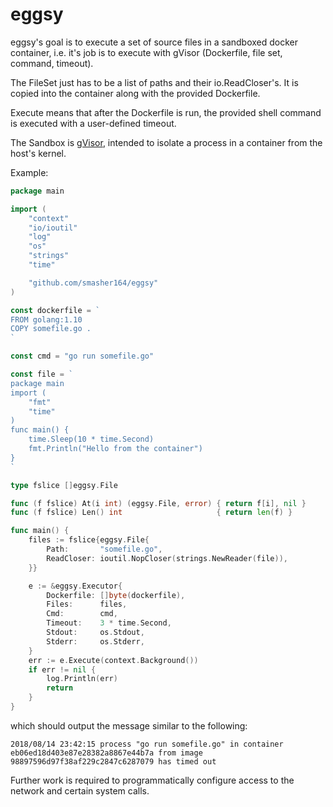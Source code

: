 # eggsy

eggsy's goal is to execute a set of source files in a sandboxed docker container, i.e. it's job is to execute with gVisor (Dockerfile, file set, command, timeout).

The FileSet just has to be a list of paths and their io.ReadCloser's. It is copied into the container along with the provided Dockerfile.

Execute means that after the Dockerfile is run, the provided shell command is executed with a user-defined timeout.

The Sandbox is [gVisor](https://github.com/google/gvisor), intended to isolate a process in a container from the host's kernel.

Example:
```Go
package main

import (
    "context"
    "io/ioutil"
    "log"
    "os"
    "strings"
    "time"

    "github.com/smasher164/eggsy"
)

const dockerfile = `
FROM golang:1.10
COPY somefile.go .
`

const cmd = "go run somefile.go"

const file = `
package main
import (
    "fmt"
    "time"
)
func main() {
    time.Sleep(10 * time.Second)
    fmt.Println("Hello from the container")
}
`

type fslice []eggsy.File

func (f fslice) At(i int) (eggsy.File, error) { return f[i], nil }
func (f fslice) Len() int                     { return len(f) }

func main() {
    files := fslice{eggsy.File{
        Path:       "somefile.go",
        ReadCloser: ioutil.NopCloser(strings.NewReader(file)),
    }}

    e := &eggsy.Executor{
        Dockerfile: []byte(dockerfile),
        Files:      files,
        Cmd:        cmd,
        Timeout:    3 * time.Second,
        Stdout:     os.Stdout,
        Stderr:     os.Stderr,
    }
    err := e.Execute(context.Background())
    if err != nil {
        log.Println(err)
        return
    }
}

```
which should output the message similar to the following:
```
2018/08/14 23:42:15 process "go run somefile.go" in container eb06ed18d403e87e28382a8867e44b7a from image 98897596d97f38af229c2847c6287079 has timed out
```

Further work is required to programmatically configure access to the network and certain system calls.